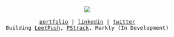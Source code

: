 <div align="center">
  <img src="https://visitor-badge.laobi.icu/badge?page_id=husamahmud.husamahmud&"  />
</div>

<br />

<samp align="center">
<div align="center">
 <a href="https://www.husam.ninja">portfolio</a> | <a href="https://www.linkedin.com/in/husamahmud/">linkedin</a> | <a href="https://twitter.com/husamql3">twitter</a>
  <br/>
  Building <a href="https://chromewebstore.google.com/detail/leetpush/gmagfdabfjaipjgdfgddjgongeemkalf">LeetPush</a>, <a href="https://www.pstrack.tech/">PStrack</a>, Markly (In Development)
</div>
</samp>
